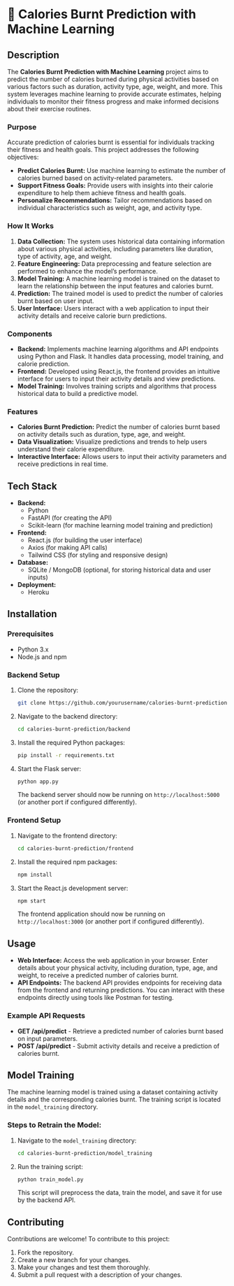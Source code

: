 # 🚀 Calories Burnt Prediction with Machine Learning

## Description

The **Calories Burnt Prediction with Machine Learning** project aims to predict the number of calories burned during physical activities based on various factors such as duration, activity type, age, weight, and more. This system leverages machine learning to provide accurate estimates, helping individuals to monitor their fitness progress and make informed decisions about their exercise routines.

### Purpose

Accurate prediction of calories burnt is essential for individuals tracking their fitness and health goals. This project addresses the following objectives:

- **Predict Calories Burnt:** Use machine learning to estimate the number of calories burned based on activity-related parameters.
- **Support Fitness Goals:** Provide users with insights into their calorie expenditure to help them achieve fitness and health goals.
- **Personalize Recommendations:** Tailor recommendations based on individual characteristics such as weight, age, and activity type.

### How It Works

1. **Data Collection:** The system uses historical data containing information about various physical activities, including parameters like duration, type of activity, age, and weight.
2. **Feature Engineering:** Data preprocessing and feature selection are performed to enhance the model’s performance.
3. **Model Training:** A machine learning model is trained on the dataset to learn the relationship between the input features and calories burnt.
4. **Prediction:** The trained model is used to predict the number of calories burnt based on user input.
5. **User Interface:** Users interact with a web application to input their activity details and receive calorie burn predictions.

### Components

- **Backend:** Implements machine learning algorithms and API endpoints using Python and Flask. It handles data processing, model training, and calorie prediction.
- **Frontend:** Developed using React.js, the frontend provides an intuitive interface for users to input their activity details and view predictions.
- **Model Training:** Involves training scripts and algorithms that process historical data to build a predictive model.

### Features

- **Calories Burnt Prediction:** Predict the number of calories burnt based on activity details such as duration, type, age, and weight.
- **Data Visualization:** Visualize predictions and trends to help users understand their calorie expenditure.
- **Interactive Interface:** Allows users to input their activity parameters and receive predictions in real time.

## Tech Stack

- **Backend:**
  - Python
  - FastAPI (for creating the API)
  - Scikit-learn (for machine learning model training and prediction)
- **Frontend:**
  - React.js (for building the user interface)
  - Axios (for making API calls)
  - Tailwind CSS (for styling and responsive design)
- **Database:** 
  - SQLite / MongoDB (optional, for storing historical data and user inputs)
- **Deployment:**
  - Heroku

## Installation

### Prerequisites

- Python 3.x
- Node.js and npm

### Backend Setup

1. Clone the repository:

    ```bash
    git clone https://github.com/yourusername/calories-burnt-prediction.git
    ```

2. Navigate to the backend directory:

    ```bash
    cd calories-burnt-prediction/backend
    ```

3. Install the required Python packages:

    ```bash
    pip install -r requirements.txt
    ```

4. Start the Flask server:

    ```bash
    python app.py
    ```

   The backend server should now be running on `http://localhost:5000` (or another port if configured differently).

### Frontend Setup

1. Navigate to the frontend directory:

    ```bash
    cd calories-burnt-prediction/frontend
    ```

2. Install the required npm packages:

    ```bash
    npm install
    ```

3. Start the React.js development server:

    ```bash
    npm start
    ```

   The frontend application should now be running on `http://localhost:3000` (or another port if configured differently).

## Usage

- **Web Interface:** Access the web application in your browser. Enter details about your physical activity, including duration, type, age, and weight, to receive a predicted number of calories burnt.
- **API Endpoints:** The backend API provides endpoints for receiving data from the frontend and returning predictions. You can interact with these endpoints directly using tools like Postman for testing.

### Example API Requests

- **GET /api/predict** - Retrieve a predicted number of calories burnt based on input parameters.
- **POST /api/predict** - Submit activity details and receive a prediction of calories burnt.

## Model Training

The machine learning model is trained using a dataset containing activity details and the corresponding calories burnt. The training script is located in the `model_training` directory.

### Steps to Retrain the Model:

1. Navigate to the `model_training` directory:

    ```bash
    cd calories-burnt-prediction/model_training
    ```

2. Run the training script:

    ```bash
    python train_model.py
    ```

   This script will preprocess the data, train the model, and save it for use by the backend API.

## Contributing

Contributions are welcome! To contribute to this project:

1. Fork the repository.
2. Create a new branch for your changes.
3. Make your changes and test them thoroughly.
4. Submit a pull request with a description of your changes.
